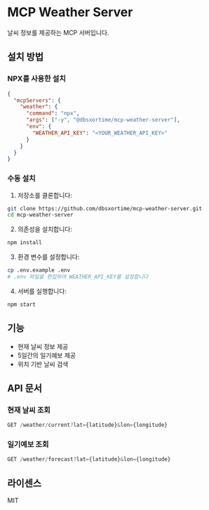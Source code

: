 # MCP Weather Server

날씨 정보를 제공하는 MCP 서버입니다.

## 설치 방법

### NPX를 사용한 설치

```json
{
  "mcpServers": {
    "weather": {
      "command": "npx",
      "args": ["-y", "@dbsxortime/mcp-weather-server"],
      "env": {
        "WEATHER_API_KEY": "<YOUR_WEATHER_API_KEY>"
      }
    }
  }
}
```

### 수동 설치

1. 저장소를 클론합니다:

```bash
git clone https://github.com/dbsxortime/mcp-weather-server.git
cd mcp-weather-server
```

2. 의존성을 설치합니다:

```bash
npm install
```

3. 환경 변수를 설정합니다:

```bash
cp .env.example .env
# .env 파일을 편집하여 WEATHER_API_KEY를 설정합니다
```

4. 서버를 실행합니다:

```bash
npm start
```

## 기능

- 현재 날씨 정보 제공
- 5일간의 일기예보 제공
- 위치 기반 날씨 검색

## API 문서

### 현재 날씨 조회

```typescript
GET /weather/current?lat={latitude}&lon={longitude}
```

### 일기예보 조회

```typescript
GET /weather/forecast?lat={latitude}&lon={longitude}
```

## 라이센스

MIT

